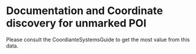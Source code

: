 # Documentation and Coordinate discovery for unmarked POI

Please consult the CoordianteSystemsGuide to get the most value from this data.

